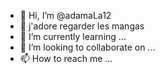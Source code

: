 - 👋 Hi, I’m @adamaLa12
- 👀 j'adore regarder les mangas
- 🌱 I’m currently learning ...
- 💞️ I’m looking to collaborate on ...
- 📫 How to reach me ...

<!---
adamaLa12/adamaLa12 is a ✨ special ✨ repository because its `README.md` (this file) appears on your GitHub profile.
You can click the Preview link to take a look at your changes.
--->
